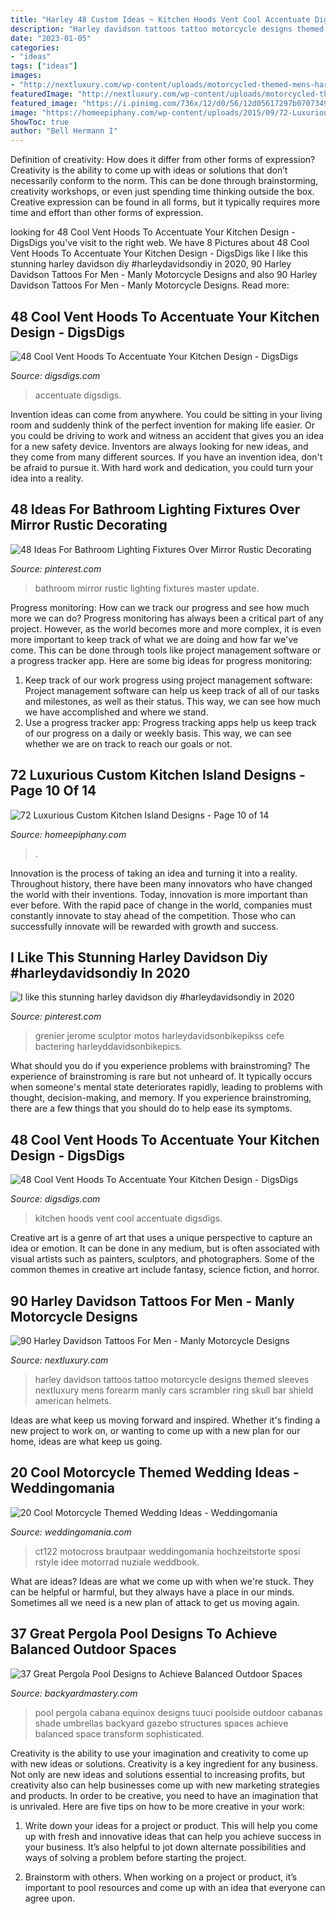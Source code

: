 ```yaml
---
title: "Harley 48 Custom Ideas ~ Kitchen Hoods Vent Cool Accentuate Digsdigs"
description: "Harley davidson tattoos tattoo motorcycle designs themed sleeves nextluxury mens forearm manly cars scrambler ring skull bar shield american helmets"
date: "2023-01-05"
categories:
- "ideas"
tags: ["ideas"]
images:
- "http://nextluxury.com/wp-content/uploads/motorcycled-themed-mens-harley-davidson-tattoo-sleeves.jpg"
featuredImage: "http://nextluxury.com/wp-content/uploads/motorcycled-themed-mens-harley-davidson-tattoo-sleeves.jpg"
featured_image: "https://i.pinimg.com/736x/12/d0/56/12d05617297b0707349d37c87d54b598.jpg"
image: "https://homeepiphany.com/wp-content/uploads/2015/09/72-Luxurious-Custom-Kitchen-Island-Designs-48.jpg"
ShowToc: true
author: "Bell Hermann I"
---
```



Definition of creativity: How does it differ from other forms of expression?
Creativity is the ability to come up with ideas or solutions that don’t necessarily conform to the norm. This can be done through brainstorming, creativity workshops, or even just spending time thinking outside the box. Creative expression can be found in all forms, but it typically requires more time and effort than other forms of expression.

	

		
looking for 48 Cool Vent Hoods To Accentuate Your Kitchen Design - DigsDigs you've visit to the right web. We have 8 Pictures about 48 Cool Vent Hoods To Accentuate Your Kitchen Design - DigsDigs like I like this stunning harley davidson diy #harleydavidsondiy in 2020, 90 Harley Davidson Tattoos For Men - Manly Motorcycle Designs and also 90 Harley Davidson Tattoos For Men - Manly Motorcycle Designs. Read more:
		
    
## 48 Cool Vent Hoods To Accentuate Your Kitchen Design - DigsDigs

<img loading=lazy src="https://www.digsdigs.com/photos/cool-vent-hoods-to-accentuate-your-kitchen-design-13-554x840.jpg" onerror="this.onerror=null;this.src='https://tse4.mm.bing.net/th?id=OIP.7luzp1cUmR1Ne6krP6cl6gHaLO&amp;pid=15.1';" alt="48 Cool Vent Hoods To Accentuate Your Kitchen Design - DigsDigs">

_Source: digsdigs.com_

>accentuate digsdigs. 

	

Invention ideas can come from anywhere. You could be sitting in your living room and suddenly think of the perfect invention for making life easier. Or you could be driving to work and witness an accident that gives you an idea for a new safety device. Inventors are always looking for new ideas, and they come from many different sources. If you have an invention idea, don't be afraid to pursue it. With hard work and dedication, you could turn your idea into a reality.

    
## 48 Ideas For Bathroom Lighting Fixtures Over Mirror Rustic Decorating

<img loading=lazy src="https://i.pinimg.com/736x/33/df/a4/33dfa4689712c23bc87fe23e3f105bff.jpg" onerror="this.onerror=null;this.src='https://tse1.mm.bing.net/th?id=OIP.2XkYjeNmCyD2lgoxeSq9TwAAAA&amp;pid=15.1';" alt="48 Ideas For Bathroom Lighting Fixtures Over Mirror Rustic Decorating">

_Source: pinterest.com_

>bathroom mirror rustic lighting fixtures master update. 

	

Progress monitoring: How can we track our progress and see how much more we can do?
Progress monitoring has always been a critical part of any project. However, as the world becomes more and more complex, it is even more important to keep track of what we are doing and how far we've come. This can be done through tools like project management software or a progress tracker app. Here are some big ideas for progress monitoring: 
1. Keep track of our work progress using project management software: Project management software can help us keep track of all of our tasks and milestones, as well as their status. This way, we can see how much we have accomplished and where we stand. 
2. Use a progress tracker app: Progress tracking apps help us keep track of our progress on a daily or weekly basis. This way, we can see whether we are on track to reach our goals or not. 

    
## 72 Luxurious Custom Kitchen Island Designs - Page 10 Of 14

<img loading=lazy src="https://homeepiphany.com/wp-content/uploads/2015/09/72-Luxurious-Custom-Kitchen-Island-Designs-48.jpg" onerror="this.onerror=null;this.src='https://tse2.mm.bing.net/th?id=OIP.N0LqGXtJKggSFxrKbri2VAHaFd&amp;pid=15.1';" alt="72 Luxurious Custom Kitchen Island Designs - Page 10 of 14">

_Source: homeepiphany.com_

>. 

	

Innovation is the process of taking an idea and turning it into a reality. Throughout history, there have been many innovators who have changed the world with their inventions. Today, innovation is more important than ever before. With the rapid pace of change in the world, companies must constantly innovate to stay ahead of the competition. Those who can successfully innovate will be rewarded with growth and success.

    
## I Like This Stunning Harley Davidson Diy #harleydavidsondiy In 2020

<img loading=lazy src="https://i.pinimg.com/736x/12/d0/56/12d05617297b0707349d37c87d54b598.jpg" onerror="this.onerror=null;this.src='https://tse2.mm.bing.net/th?id=OIP.vacMV2JNawO0y6m_JcmiSAHaJ4&amp;pid=15.1';" alt="I like this stunning harley davidson diy #harleydavidsondiy in 2020">

_Source: pinterest.com_

>grenier jerome sculptor motos harleydavidsonbikepikss cefe bactering harleyddavidsonbikepics. 

	

What should you do if you experience problems with brainstroming?
The experience of brainstroming is rare but not unheard of. It typically occurs when someone's mental state deteriorates rapidly, leading to problems with thought, decision-making, and memory. If you experience brainstroming, there are a few things that you should do to help ease its symptoms.

    
## 48 Cool Vent Hoods To Accentuate Your Kitchen Design - DigsDigs

<img loading=lazy src="https://www.digsdigs.com/photos/cool-vent-hoods-to-accentuate-your-kitchen-design-43.jpg" onerror="this.onerror=null;this.src='https://tse2.mm.bing.net/th?id=OIP.EUZfyWaINpHwRqn7yGOApwHaLH&amp;pid=15.1';" alt="48 Cool Vent Hoods To Accentuate Your Kitchen Design - DigsDigs">

_Source: digsdigs.com_

>kitchen hoods vent cool accentuate digsdigs. 

	

Creative art is a genre of art that uses a unique perspective to capture an idea or emotion. It can be done in any medium, but is often associated with visual artists such as painters, sculptors, and photographers. Some of the common themes in creative art include fantasy, science fiction, and horror.

    
## 90 Harley Davidson Tattoos For Men - Manly Motorcycle Designs

<img loading=lazy src="http://nextluxury.com/wp-content/uploads/motorcycled-themed-mens-harley-davidson-tattoo-sleeves.jpg" onerror="this.onerror=null;this.src='https://tse4.mm.bing.net/th?id=OIP.Gk4a770NsoJKZCT_uyeq3gHaH7&amp;pid=15.1';" alt="90 Harley Davidson Tattoos For Men - Manly Motorcycle Designs">

_Source: nextluxury.com_

>harley davidson tattoos tattoo motorcycle designs themed sleeves nextluxury mens forearm manly cars scrambler ring skull bar shield american helmets. 

	

Ideas are what keep us moving forward and inspired. Whether it's finding a new project to work on, or wanting to come up with a new plan for our home, ideas are what keep us going.

    
## 20 Cool Motorcycle Themed Wedding Ideas - Weddingomania

<img loading=lazy src="https://i.weddingomania.com/2016/08/Stunning-silhouette-cake-topper.jpg" onerror="this.onerror=null;this.src='https://tse2.mm.bing.net/th?id=OIP.d8A3IyQp29PYrS0n3HZEJgHaKu&amp;pid=15.1';" alt="20 Cool Motorcycle Themed Wedding Ideas - Weddingomania">

_Source: weddingomania.com_

>ct122 motocross brautpaar weddingomania hochzeitstorte sposi rstyle idee motorrad nuziale weddbook. 

	

What are ideas?
Ideas are what we come up with when we're stuck. They can be helpful or harmful, but they always have a place in our minds. Sometimes all we need is a new plan of attack to get us moving again.

    
## 37 Great Pergola Pool Designs To Achieve Balanced Outdoor Spaces

<img loading=lazy src="https://backyardmastery.com/wp-content/uploads/2017/11/5-pergola-pool-designs.jpg" onerror="this.onerror=null;this.src='https://tse2.mm.bing.net/th?id=OIP.jzhGZ_O1ibTlnYBJzk8N_gHaLH&amp;pid=15.1';" alt="37 Great Pergola Pool Designs to Achieve Balanced Outdoor Spaces">

_Source: backyardmastery.com_

>pool pergola cabana equinox designs tuuci poolside outdoor cabanas shade umbrellas backyard gazebo structures spaces achieve balanced space transform sophisticated. 

	

Creativity is the ability to use your imagination and creativity to come up with new ideas or solutions.
Creativity is a key ingredient for any business. Not only are new ideas and solutions essential to increasing profits, but creativity also can help businesses come up with new marketing strategies and products. In order to be creative, you need to have an imagination that is unrivaled. Here are five tips on how to be more creative in your work: 
1. Write down your ideas for a project or product. This will help you come up with fresh and innovative ideas that can help you achieve success in your business. It’s also helpful to jot down alternate possibilities and ways of solving a problem before starting the project. 

2. Brainstorm with others. When working on a project or product, it’s important to pool resources and come up with an idea that everyone can agree upon.

